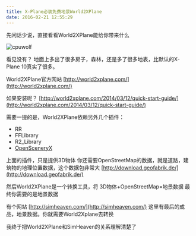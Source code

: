 ```yaml
---
title: X-Plane必装免费地景World2XPlane
date: 2016-02-21 12:55:29
---
```


先闲话少说，直接看看World2XPlane能给你带来什么

![cpuwolf](/images/data/attachment/201602/21/205439qmvag4vlb9lvfue6.jpg)

看见没有？
地面上多出了很多房子，森林，还是多了很多地表，比默认的X-Plane 10真实了很多。

World2XPlane官方网站
[http://world2xplane.com/](http://world2xplane.com/)

如果安装呢？
[http://world2xplane.com/2014/03/12/quick-start-guide/](http://world2xplane.com/2014/03/12/quick-start-guide/)

需要一提的是，World2XPlane依赖另外几个插件：


* RR
* FFLibrary
* R2_Library
* [OpenSceneryX](http://simflie.cn/forum.php?mod=viewthread&tid=144&fromuid=1/)


上面的插件，只是提供3D物体
你还需要OpenStreetMap的数据，就是道路，建筑物的地理位置数据，这个数据包非常大
[http://download.geofabrik.de/](http://download.geofabrik.de/)

然后World2XPlane是一个转换工具，将 3D物体+OpenStreetMap=地景数据
最终你需要的是地景数据

有个网站
[http://simheaven.com/](http://simheaven.com/)
这里有最后的成品，地景数据。你就需要World2Xplane去转换

我终于把World2XPlane和SimHeaven的关系理解清楚了


